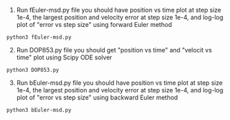 1. Run fEuler-msd.py file you should have position vs time plot at step size 1e-4, the largest position and velocity error at step size 1e-4, and log-log plot of "error vs step size" using forward Euler method
```
python3 fEuler-msd.py
```
2. Run DOP853.py file you should get "position vs time" and "velocit vs time" plot using Scipy ODE solver
```
python3 DOP853.py
```
3. Run bEuler-msd.py file you should have position vs time plot at step size 1e-4, the largest position and velocity error at step size 1e-4, and log-log plot of "error vs step size" using backward Euler method
```
python3 bEuler-msd.py
```
